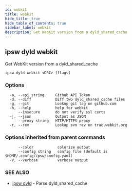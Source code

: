 ```yaml
---
id: webkit
title: webkit
hide_title: true
hide_table_of_contents: true
sidebar_label: webkit
description: Get WebKit version from a dyld_shared_cache
---
```

## ipsw dyld webkit

Get WebKit version from a dyld_shared_cache

```
ipsw dyld webkit <DSC> [flags]
```

### Options

```
  -a, --api string     Github API Token
  -d, --diff           Diff two dyld_shared_cache files
  -g, --git            Lookup git tag on github.com
  -h, --help           help for webkit
      --insecure       do not verify ssl certs
  -j, --json           Output as JSON
      --proxy string   HTTP/HTTPS proxy
  -r, --rev            Lookup svn rev on trac.webkit.org
```

### Options inherited from parent commands

```
      --color           colorize output
      --config string   config file (default is $HOME/.config/ipsw/config.yaml)
  -V, --verbose         verbose output
```

### SEE ALSO

* [ipsw dyld](/docs/cli/ipsw/dyld)	 - Parse dyld_shared_cache

